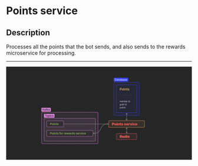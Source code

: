 # Points service
## Description
Processes all the points that the bot sends, and also sends to the rewards microservice for processing.

---

![points service](./points_service.png)